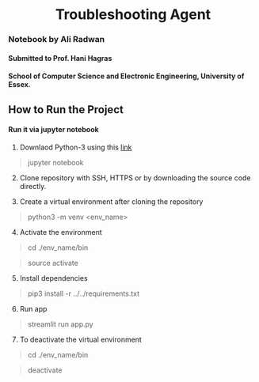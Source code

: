 <h1 style="text-align: center;">Troubleshooting Agent</h1>


### Notebook by Ali Radwan
#### Submitted to Prof. Hani Hagras
#### School of Computer Science and Electronic Engineering, University of Essex.

<a name="installation"></a>
## How to Run the Project

#### Run it via jupyter notebook

1. Downlaod Python-3 using this [link](https://www.python.org/downloads/)
> 	jupyter notebook

2. Clone repository with SSH, HTTPS or by downloading the source code directly.

3. Create a virtual environment after cloning the repository
> 	python3 -m venv <env_name>

4. Activate the environment
> 	cd ./env_name/bin

> 	source activate

5. Install dependencies
> 	pip3 install -r ../../requirements.txt

6. Run app
> streamlit run app.py

7. To deactivate the virtual environment
> cd ./env_name/bin

> deactivate
